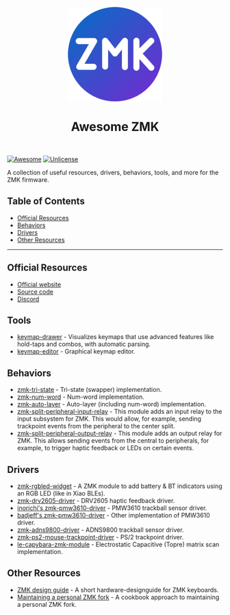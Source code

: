 <div align="center">
  <img width="220" height="220" src="./logo.png" />
  <h1>Awesome ZMK</h1>
  <br/>
</div>

[![Awesome](https://cdn.rawgit.com/sindresorhus/awesome/d7305f38d29fed78fa85652e3a63e154dd8e8829/media/badge.svg)](https://github.com/sindresorhus/awesome) [![Unlicense](https://upload.wikimedia.org/wikipedia/commons/e/ee/Unlicense_Blue_Badge.svg)](https://unlicense.org)

A collection of useful resources, drivers, behaviors, tools, and more for the ZMK firmware.

## Table of Contents

- [Official Resources](#official-resources)
- [Behaviors](#behaviors)
- [Drivers](#drivers)
- [Other Resources](#other-resources)

---

## Official Resources

- [Official website](https://zmk.dev/)
- [Source code](https://github.com/zmkfirmware/zmk)
- [Discord](https://zmk.dev/community/discord/invite)

## Tools

- [keymap-drawer](https://github.com/caksoylar/keymap-drawer) - Visualizes keymaps that use advanced features like hold-taps and combos, with automatic parsing.
- [keymap-editor](https://github.com/nickcoutsos/keymap-editor) - Graphical keymap editor.

## Behaviors

- [zmk-tri-state](https://github.com/dhruvinsh/zmk-tri-state) - Tri-state (swapper) implementation.
- [zmk-num-word](https://github.com/dhruvinsh/zmk-num-word) - Num-word implementation.
- [zmk-auto-layer](https://github.com/urob/zmk-auto-layer) - Auto-layer (including num-word) implementation.
- [zmk-split-peripheral-input-relay](https://github.com/badjeff/zmk-split-peripheral-input-relay) - This module adds an input relay to the input subsystem for ZMK. This would allow, for example, sending trackpoint events from the peripheral to the center split.
- [zmk-split-peripheral-output-relay](https://github.com/badjeff/zmk-split-peripheral-output-relay) - This module adds an output relay for ZMK. This allows sending events from the central to peripherals, for example, to trigger haptic feedback or LEDs on certain events.

## Drivers

- [zmk-rgbled-widget](https://github.com/caksoylar/zmk-rgbled-widget) - A ZMK module to add battery & BT indicators using an RGB LED (like in Xiao BLEs).
- [zmk-drv2605-driver](https://github.com/badjeff/zmk-drv2605-driver/) - DRV2605 haptic feedback driver.
- [inorichi's zmk-pmw3610-driver](https://github.com/inorichi/zmk-pmw3610-driver) - PMW3610 trackball sensor driver.
- [badjeff's zmk-pmw3610-driver](https://github.com/badjeff/zmk-pmw3610-driver) - Other implementation of PMW3610 driver.
- [zmk-adns9800-driver](https://github.com/badjeff/zmk-adns9800-driver) - ADNS9800 trackball sensor driver.
- [zmk-ps2-mouse-trackpoint-driver](https://github.com/infused-kim/kb_zmk_ps2_mouse_trackpoint_driver) - PS/2 trackpoint driver.
- [le-capybara-zmk-module](https://github.com/petejohanson/le-capybara-zmk-module) - Electrostatic Capacitive (Topre) matrix scan implementation.

## Other Resources

- [ZMK design guide](https://github.com/ebastler/zmk-designguide) - A short hardware-designguide for ZMK keyboards.
- [Maintaining a personal ZMK fork](https://gist.github.com/urob/68a1e206b2356a01b876ed02d3f542c7) - A cookbook approach to maintaining a personal ZMK fork.
